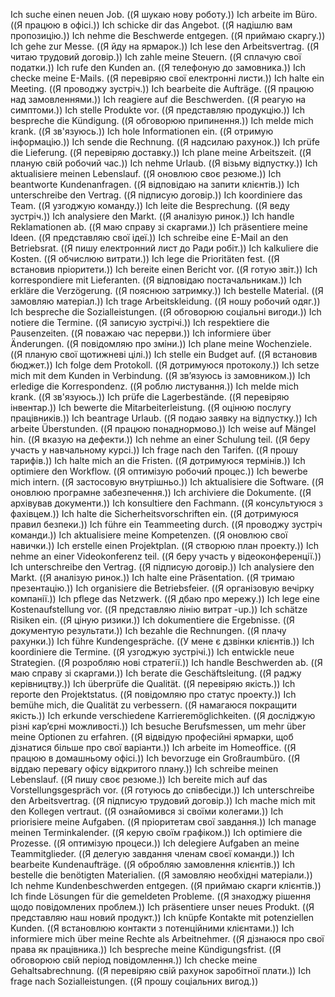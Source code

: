 Ich suche einen neuen Job. ((Я шукаю нову роботу.))
Ich arbeite im Büro. ((Я працюю в офісі.))
Ich schicke dir das Angebot. ((Я надішлю вам пропозицію.))
Ich nehme die Beschwerde entgegen. ((Я приймаю скаргу.))
Ich gehe zur Messe. ((Я йду на ярмарок.))
Ich lese den Arbeitsvertrag. ((Я читаю трудовий договір.))
Ich zahle meine Steuern. ((Я сплачую свої податки.))
Ich rufe den Kunden an. ((Я телефоную до замовника.))
Ich checke meine E-Mails. ((Я перевіряю свої електронні листи.))
Ich halte ein Meeting. ((Я проводжу зустріч.))
Ich bearbeite die Aufträge. ((Я працюю над замовленнями.))
Ich reagiere auf die Beschwerden. ((Я реагую на симптоми.))
Ich stelle Produkte vor. ((Я представляю продукцію.))
Ich bespreche die Kündigung. ((Я обговорюю припинення.))
Ich melde mich krank. ((Я зв'язуюсь.))
Ich hole Informationen ein. ((Я отримую інформацію.))
Ich sende die Rechnung. ((Я надсилаю рахунок.))
Ich prüfe die Lieferung. ((Я перевіряю доставку.))
Ich plane meine Arbeitszeit. ((Я планую свій робочий час.))
Ich nehme Urlaub. ((Я візьму відпустку.))
Ich aktualisiere meinen Lebenslauf. ((Я оновлюю своє резюме.))
Ich beantworte Kundenanfragen. ((Я відповідаю на запити клієнтів.))
Ich unterschreibe den Vertrag. ((Я підписую договір.))
Ich koordiniere das Team. ((Я узгоджую команду.))
Ich leite die Besprechung. ((Я веду зустріч.))
Ich analysiere den Markt. ((Я аналізую ринок.))
Ich handle Reklamationen ab. ((Я маю справу зі скаргами.))
Ich präsentiere meine Ideen. ((Я представляю свої ідеї.))
Ich schreibe eine E-Mail an den Betriebsrat. ((Я пишу електронний лист до Ради робіт.))
Ich kalkuliere die Kosten. ((Я обчислюю витрати.))
Ich lege die Prioritäten fest. ((Я встановив пріоритети.))
Ich bereite einen Bericht vor. ((Я готую звіт.))
Ich korrespondiere mit Lieferanten. ((Я відповідаю постачальникам.))
Ich erkläre die Verzögerung. ((Я пояснюю затримку.))
Ich bestelle Material. ((Я замовляю матеріал.))
Ich trage Arbeitskleidung. ((Я ношу робочий одяг.))
Ich bespreche die Sozialleistungen. ((Я обговорюю соціальні вигоди.))
Ich notiere die Termine. ((Я записую зустрічі.))
Ich respektiere die Pausenzeiten. ((Я поважаю час перерви.))
Ich informiere über Änderungen. ((Я повідомляю про зміни.))
Ich plane meine Wochenziele. ((Я планую свої щотижневі цілі.))
Ich stelle ein Budget auf. ((Я встановив бюджет.))
Ich folge dem Protokoll. ((Я дотримуюся протоколу.))
Ich setze mich mit dem Kunden in Verbindung. ((Я зв’язуюсь із замовником.))
Ich erledige die Korrespondenz. ((Я роблю листування.))
Ich melde mich krank. ((Я зв'язуюсь.))
Ich prüfe die Lagerbestände. ((Я перевіряю інвентар.))
Ich bewerte die Mitarbeiterleistung. ((Я оцінюю послугу працівників.))
Ich beantrage Urlaub. ((Я подаю заявку на відпустку.))
Ich arbeite Überstunden. ((Я працюю понаднормово.))
Ich weise auf Mängel hin. ((Я вказую на дефекти.))
Ich nehme an einer Schulung teil. ((Я беру участь у навчальному курсі.))
Ich frage nach den Tarifen. ((Я прошу тарифів.))
Ich halte mich an die Fristen. ((Я дотримуюся термінів.))
Ich optimiere den Workflow. ((Я оптимізую робочий процес.))
Ich bewerbe mich intern. ((Я застосовую внутрішньо.))
Ich aktualisiere die Software. ((Я оновлюю програмне забезпечення.))
Ich archiviere die Dokumente. ((Я архівував документи.))
Ich konsultiere den Fachmann. ((Я консультуюся з фахівцем.))
Ich halte die Sicherheitsvorschriften ein. ((Я дотримуюся правил безпеки.))
Ich führe ein Teammeeting durch. ((Я проводжу зустріч команди.))
Ich aktualisiere meine Kompetenzen. ((Я оновлюю свої навички.))
Ich erstelle einen Projektplan. ((Я створюю план проекту.))
Ich nehme an einer Videokonferenz teil. ((Я беру участь у відеоконференції.))
Ich unterschreibe den Vertrag. ((Я підписую договір.))
Ich analysiere den Markt. ((Я аналізую ринок.))
Ich halte eine Präsentation. ((Я тримаю презентацію.))
Ich organisiere die Betriebsfeier. ((Я організовую вечірку компанії.))
Ich pflege das Netzwerk. ((Я дбаю про мережу.))
Ich lege eine Kostenaufstellung vor. ((Я представляю лінію витрат -up.))
Ich schätze Risiken ein. ((Я ціную ризики.))
Ich dokumentiere die Ergebnisse. ((Я документую результати.))
Ich bezahle die Rechnungen. ((Я плачу рахунки.))
Ich führe Kundengespräche. ((У мене є дзвінки клієнтів.))
Ich koordiniere die Termine. ((Я узгоджую зустрічі.))
Ich entwickle neue Strategien. ((Я розробляю нові стратегії.))
Ich handle Beschwerden ab. ((Я маю справу зі скаргами.))
Ich berate die Geschäftsleitung. ((Я раджу керівництву.))
Ich überprüfe die Qualität. ((Я перевіряю якість.))
Ich reporte den Projektstatus. ((Я повідомляю про статус проекту.))
Ich bemühe mich, die Qualität zu verbessern. ((Я намагаюся покращити якість.))
Ich erkunde verschiedene Karrieremöglichkeiten. ((Я досліджую різні кар’єрні можливості.))
Ich besuche Berufsmessen, um mehr über meine Optionen zu erfahren. ((Я відвідую професійні ярмарки, щоб дізнатися більше про свої варіанти.))
Ich arbeite im Homeoffice. ((Я працюю в домашньому офісі.))
Ich bevorzuge ein Großraumbüro. ((Я віддаю перевагу офісу відкритого плану.))
Ich schreibe meinen Lebenslauf. ((Я пишу своє резюме.))
Ich bereite mich auf das Vorstellungsgespräch vor. ((Я готуюсь до співбесіди.))
Ich unterschreibe den Arbeitsvertrag. ((Я підписую трудовий договір.))
Ich mache mich mit den Kollegen vertraut. ((Я ознайомився зі своїми колегами.))
Ich priorisiere meine Aufgaben. ((Я пріоритетам свої завдання.))
Ich manage meinen Terminkalender. ((Я керую своїм графіком.))
Ich optimiere die Prozesse. ((Я оптимізую процеси.))
Ich delegiere Aufgaben an meine Teammitglieder. ((Я делегую завдання членам своєї команди.))
Ich bearbeite Kundenaufträge. ((Я обробляю замовлення клієнтів.))
Ich bestelle die benötigten Materialien. ((Я замовляю необхідні матеріали.))
Ich nehme Kundenbeschwerden entgegen. ((Я приймаю скарги клієнтів.))
Ich finde Lösungen für die gemeldeten Probleme. ((Я знаходжу рішення щодо повідомлених проблем.))
Ich präsentiere unser neues Produkt. ((Я представляю наш новий продукт.))
Ich knüpfe Kontakte mit potenziellen Kunden. ((Я встановлюю контакти з потенційними клієнтами.))
Ich informiere mich über meine Rechte als Arbeitnehmer. ((Я дізнаюся про свої права як працівника.))
Ich bespreche meine Kündigungsfrist. ((Я обговорюю свій період повідомлення.))
Ich checke meine Gehaltsabrechnung. ((Я перевіряю свій рахунок заробітної плати.))
Ich frage nach Sozialleistungen. ((Я прошу соціальних вигод.))
